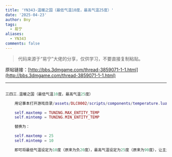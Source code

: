 ```yaml
---
title: 'YN343-温暖之国（最低气温10度，最高气温25度）'
date: '2025-04-23'
author: Bny
tags:
  - 易宁
aliases:
  - YN343
comments: false
---
```


> 代码来源于“易宁”大佬的分享，仅供学习，不要直接复制粘贴。

原帖链接：[http://bbs.3dmgame.com/thread-3859071-1-1.html](http://bbs.3dmgame.com/thread-3859071-1-1.html)

---

```lua  

三四三.温暖之国（最低气温10度，最高气温25度）	用记事本打开游戏目录/assets/DLC0002/scripts/components/temperature.lua文件，将下列内容：	self.maxtemp = TUNING.MAX_ENTITY_TEMP	self.mintemp = TUNING.MIN_ENTITY_TEMP	替换为：	self.maxtemp = 25	self.mintemp = 10	即可将最低气温设定为10度（原来为负20度），最高气温设定为25度（原来为90度），让主角不会冻伤或中暑

```  

